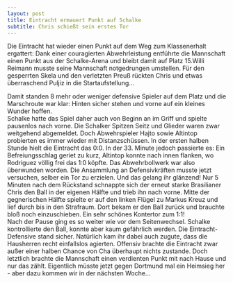 ```yaml
---
layout: post
title: Eintracht ermauert Punkt auf Schalke
subtitle: Chris schießt sein erstes Tor
---
```


Die Eintracht hat wieder einen Punkt auf dem Weg zum Klassenerhalt ergattert: Dank einer couragierten Abwehrleistung entführte die Mannschaft einen Punkt aus der Schalke-Arena und bleibt damit auf Platz 15.Willi Reimann musste seine Mannschaft notgedrungen umstellen. Für den gesperrten Skela und den verletzten Preuß rückten Chris und etwas überraschend Puljiz in die Startaufstellung...

Damit standen 8 mehr oder weniger defensive Spieler auf dem Platz und die Marschroute war klar: Hinten sicher stehen und vorne auf ein kleines Wunder hoffen.  
Schalke hatte das Spiel daher auch von Beginn an im Griff und spielte pausenlos nach vorne. Die Schalker Spitzen Seitz und Glieder waren zwar weitgehend abgemeldet. Doch Abwehrspieler Hajto sowie Altintop probierten es immer wieder mit Distanzschüssen. In der ersten halben Stunde hielt die Eintracht das 0:0. In der 33. Minute jedoch passierte es: Ein Befreiungsschlag geriet zu kurz, Altintop konnte nach innen flanken, wo Rodriguez völlig frei das 1:0 köpfte. Das Abwehrbollwerk war also überwunden worden. Die Ansammlung an Defensivkräften musste jetzt versuchen, selber ein Tor zu erzielen. Und das gelang ihr glänzend! Nur 5 Minuten nach dem Rückstand schnappte sich der erneut starke Brasilianer Chris den Ball in der eigenen Hälfte und trieb ihn nach vorne. Mitte der gegnerischen Hälfte spielte er auf den linken Flügel zu Markus Kreuz und lief durch bis in den Strafraum. Dort bekam er den Ball zurück und brauchte bloß noch einzuschieben. Ein sehr schönes Kontertor zum 1:1!  
Nach der Pause ging es so weiter wie vor dem Seitenwechsel. Schalke kontrollierte den Ball, konnte aber kaum gefährlich werden. Die Eintracht-Defensive stand sicher. Natürlich kam ihr dabei auch zugute, dass die Hausherren recht einfallslos agierten. Offensiv brachte die Eintracht zwar außer einer halben Chance von Cha überhaupt nichts zustande. Doch letztlich brachte die Mannschaft einen verdienten Punkt mit nach Hause und nur das zählt. Eigentlich müsste jetzt gegen Dortmund mal ein Heimsieg her - aber dazu kommen wir in der nächsten Woche...
